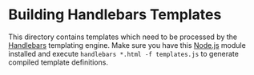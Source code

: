 # Building Handlebars Templates #

This directory contains templates which need to be processed by the [Handlebars](http://handlebarsjs.com/) templating
engine. Make sure you have this [Node.js](https://nodejs.org/en/) module installed and execute `handlebars *.html -f
templates.js` to generate compiled template definitions.
